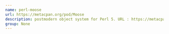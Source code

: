 ```yaml
---
name: perl-moose
url: https://metacpan.org/pod/Moose
description: postmodern object system for Perl 5. URL : https://metacpan.org/pod/Moose Groups : None
group: None
---
```

